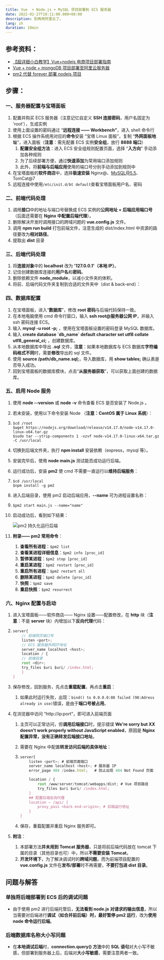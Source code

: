 ```yaml
---
title: Vue  + Node.js + MySQL 项目部署到 ECS 服务器
date: 2022-02-27T18:11:00.000+08:00
description: 别再用阿里云了。
lang: zh
duration: 10min
---
```


## 参考资料：

- [【超详细小白教学】Vue+nodejs 电商项目部署指南](https://blog.csdn.net/weixin_43786756/article/details/112982951?utm_medium=distribute.pc_feed_404.none-task-blog-2~default~BlogCommendFromBaidu~Rate-1.control404&depth_1-utm_source=distribute.pc_feed_404.none-task-blog-2~default~BlogCommendFromBaidu~Rate-1.control40)
- [Vue + node + mongoDB 项目部署至阿里云服务器](https://segmentfault.com/a/1190000022921908)
- [pm2 代替 forever 部署 nodejs 项目](https://www.jianshu.com/p/57742768e947)

## 步骤：

### 一、服务器配置与宝塔面板

1. 配置并购买 ECS 服务器（注意记忆自定义 **SSH 连接密码**，用户名固定为 'root'），生成实例
2. 使用上面设置的密码通过 “**远程连接 —— Workbench”**，进入 shell 命令行
3. 根据 ECS 操作系统用对应的**命令**安装 “宝塔 Linux 面板”，复制 “**外网面板地址**”，进入面板（**注意**：需先配置 ECS 实例**安全组**，放行 **8888 端口**）
   1. **配置安全组方法**：进入 ECS 安全组规则配置页面，选择 “**入方向**” 手动添加各种规则
   2. 为了后续部署方便，通过**快速添加**为常用端口添加规则
   3. 此外，将**前端与后端应用**使用的端口号分别手动添加到规则中
4. 在宝塔面板的**软件商店**中，选择**极速安装** Nginx@、MySQL@5.5、TomCat@7
5. 远程连接中使用`/etc/init.d/bt default`查看宝塔面板用户名、密码

### 二、前端代码处理

1. 调用**接口**中的地址与端口号替换成 ECS 实例的**公网地址 + 后端应用端口号**（后面还需要在 **Nginx 中配置后端代理**）。
2. 删除解决开发时调用接口的跨域问题的 **vue.config.js** 文件。
3. 调用 **npm run build** 打包前端文件，注意生成的 dist/index.html 中资源的路径要改为**相对路径**。
4. 提取出 **dist** 目录

### 三、后端代码处理

1. 将**连接对象**中的 **localhost** 改为 **'127.0.0.1'（本地 IP）**。
2. 记住创建数据库连接的**用户名**和**密码**。
3. 删除依赖文件 **node_module**，以减小文件夹的体积。
4. 将前、后端代码文件夹复制到合适的文件夹中（dist & back-end）：

### 四、数据库配置

1. 在宝塔面板，进入“**数据库**”，修改 **root 密码**与后端代码保持一致。
2. 在本地电脑使用 cmd 命令行窗口，输入 **ssh root@服务器公网 IP**，并输入 ssh 密码连接 ECS。
3. 输入 **mysql -u root -p;** ，使用在宝塔面板设置的密码登录 MySQL 数据库。
4. 输入 **create database \`db_name\` default character set utf8 collate utf8_general_ci;** ，创建数据库。
5. 从本地数据库中导出 **.sql** 文件，**注意**：如果本地数据库与 ECS 数据库**字符编码格式不同**时，需要**修改**导出的 sql 文件。
6. 使用 **source /path/db_name.sql;**，导入数据库，用 **show tables;** 确认表是否导入成功。
7. 回到宝塔面板的数据库模块，点击“**从服务器获取**”，可以获取上面创建的数据库。

### 五、启用 Node 服务

1. 使用 **node --version** 或 **node -v** 命令查看 ECS 是否安装了 Node.js 。
2. 若未安装，使用以下命令安装 Node （**注意：CentOS 属于 Linux 系统**）：
3. ```shell
   $cd /root
   $wget https://nodejs.org/download/release/v14.17.0/node-v14.17.0-linux-x64.tar.gz
   $sudo tar --strip-components 1 -xzvf node-v14.17.0-linux-x64.tar.gz -C /usr/local
   ```
4. 切换到后端文件夹，执行 **npm install** 安装依赖（express，mysql 等）。
5. 安装完毕后，使用 **node main.js** 测试能否成功运行后端。
6. 运行成功后，安装 **pm2** 使 cmd 不需要一直运行以**维持后端服务**：
7. ```shell
   $cd /usr/local
   $npm install -g pm2
   ```
8. 进入后端目录，使用 pm2 启动后端应用，**--name** 可为进程设置名称：
9. ```shell
   $pm2 start main.js --name="name"
   ```
10. 启动成功后，看到如下结果：

    ![pm2 持久化运行后端](../../assets/vue-node-mysql-deployment/4.webp)

11. **附录—— pm2 常用命令**：
    1. **查看所有进程**：`$pm2 list`
    2. **查看某进程详细信息**：`$pm2 info [proc_id]`
    3. **暂停某进程**：`$pm2 stop [proc_id]`
    4. **重启某进程**：`$pm2 restart [proc_id]`
    5. **重启所有进程**：`$pm2 restart all`
    6. **删除某进程**：`$pm2 delete [proc_id]`
    7. **快照**：`$pm2 save`
    8. **重启快照**：`$pm2 resurrect`

### 六、Nginx 配置与启动

1. 进入宝塔面板——软件商店—— Nginx 设置——配置修改，在 **http** 块（**注意**：不是 **server** 块）内增加以下**反向代理**代码：
2. ```js
   server{
       // 前端网页端口号
       listen <port>;
       // ECS 服务器外网IP地址
       server_name localhost <host>;
       location / {
       // 前端目录
       root <dir>;
       try_files $uri $uri/ /index.html;
       }
   }
   ```
3. 保存修改，回到服务，先点击**重载配置**，再点击**重启**：
   1. 如果此时运行失败，出现：`bind() to 0.0.0.0:80 failed (98:Adress already in use)`错误，是由于**端口号被占用**。
4. 在浏览器中访问 “http://ip:port"，即可进入前端页面

   1. 主页可以正常访问，但**调用后端接口**时，提示错误 **We're sorry but XX doesn't work properly without JavaScript enabled**，原因是 **Nginx 配置异常，没有正确转发后端接口地址**。
   2. 需要在 Nginx 中配置**转发访问后端的具体地址**：
   3. ```js
      server{
          listen <port>; # 前端页面端口
          server_name localhost <host>; # 服务器 IP
          error_page 404 /index.html;	# 防止出现 404 Not Found 页面

          location / {
              root /www/server/tomcat/webapps/dist; # Vue 项目路径
              try_files $uri $uri/ /index.html;
          }
          ## 配置后端反向代理
          location ~ /api/ {
              proxy_pass <back-end-origin>; # 后端运行地址
          }
      }
      ```

   4. 保存，重载配置并重启 Nginx 服务即可。

5. **附注**：
   1. 本部署方法**并未用到 Tomcat 服务器**，只是将前后端代码放在 tomcat 下属的目录（其他目录也可）中，所以**不需要安装 Tomcat**。
   2. **开发环境下**，为了解决调试时的**跨域问题**，而为前端项目配置的 **vue.config.js** 文件在**发布/部署**时不再需要，**不要打包进 dist 目录**。

## 问题与解答

### 单独将后端部署到 ECS 后的调试问题

- 由于使用 pm2 进行后端托管后，**无法看到 node.js 对请求的输出信息**，所以当需要对后端进行**调试（如合并前后端）**时，最好**暂停 pm2 运行**，改为**使用 node 命令运行后端**。

### 后端数据库名称大小写问题

- 在**本地调试后端**时，**connection.query() 方法**中的 **SQL 语句**对大小写不敏感，但部署到服务器上后，后端对**大小写敏感**，需要注意两者一致。
